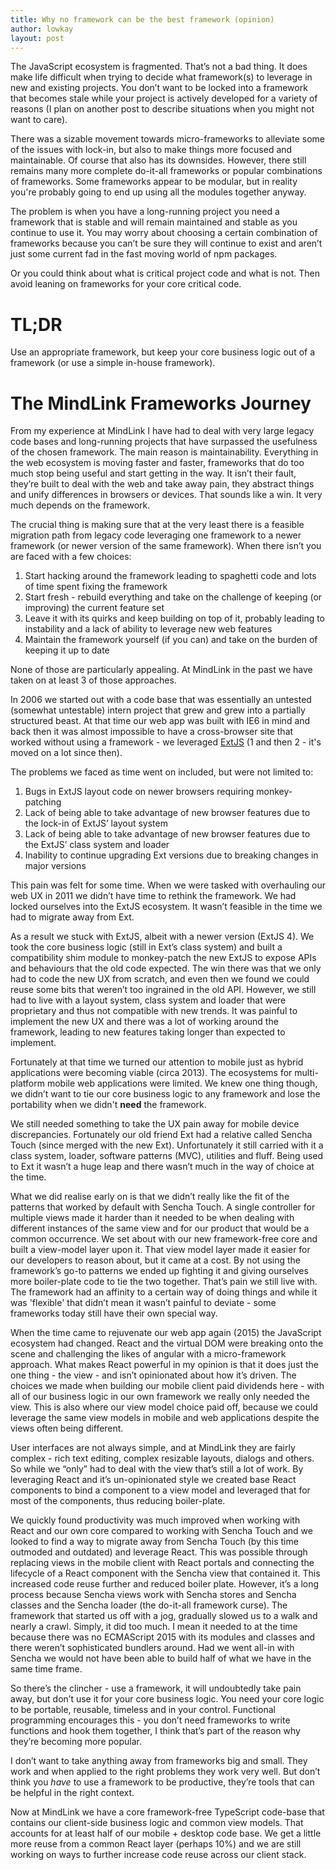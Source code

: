 ```yaml
---
title: Why no framework can be the best framework (opinion)
author: lowkay
layout: post
---
```


The JavaScript ecosystem is fragmented. That’s not a bad thing. It does make life difficult when trying to decide what framework(s) to leverage in new and existing projects. You don’t want to be locked into a framework that becomes stale while your project is actively developed for a variety of reasons (I plan on another post to describe situations when you might not want to care).

There was a sizable movement towards micro-frameworks to alleviate some of the issues with lock-in, but also to make things more focused and maintainable. Of course that also has its downsides. However, there still remains many more complete do-it-all frameworks or popular combinations of frameworks. Some frameworks appear to be modular, but in reality you're probably going to end up using all the modules together anyway.

The problem is when you have a long-running project you need a framework that is stable and will remain maintained and stable as you continue to use it. You may worry about choosing a certain combination of frameworks because you can’t be sure they will continue to exist and aren’t just some current fad in the fast moving world of npm packages.

Or you could think about what is critical project code and what is not. Then avoid leaning on frameworks for your core critical code.

# TL;DR

Use an appropriate framework, but keep your core business logic out of a framework (or use a simple in-house framework).

<!--more-->

# The MindLink Frameworks Journey

From my experience at MindLink I have had to deal with very large legacy code bases and long-running projects that have surpassed the usefulness of the chosen framework. The main reason is maintainability. Everything in the web ecosystem is moving faster and faster, frameworks that do too much stop being useful and start getting in the way. It isn’t their fault, they’re built to deal with the web and take away pain, they abstract things and unify differences in browsers or devices. That sounds like a win. It very much depends on the framework.

The crucial thing is making sure that at the very least there is a feasible migration path from legacy code leveraging one framework to a newer framework (or newer version of the same framework). When there isn’t you are faced with a few choices:

1. Start hacking around the framework leading to spaghetti code and lots of time spent fixing the framework
2. Start fresh - rebuild everything and take on the challenge of keeping (or improving) the current feature set
3. Leave it with its quirks and keep building on top of it, probably leading to instability and a lack of ability to leverage new web features
4. Maintain the framework yourself (if you can) and take on the burden of keeping it up to date

None of those are particularly appealing. At MindLink in the past we have taken on at least 3 of those approaches.

In 2006 we started out with a code base that was essentially an untested (somewhat untestable) intern project that grew and grew into a partially structured beast. At that time our web app was built with IE6 in mind and back then it was almost impossible to have a cross-browser site that worked without using a framework - we leveraged [ExtJS](https://www.sencha.com/products/extjs/#overview) (1 and then 2 - it's moved on a lot since then).

The problems we faced as time went on included, but were not limited to:

1. Bugs in ExtJS layout code on newer browsers requiring monkey-patching
2. Lack of being able to take advantage of new browser features due to the lock-in of ExtJS’ layout system
3. Lack of being able to take advantage of new browser features due to the ExtJS’ class system and loader
4. Inability to continue upgrading Ext versions due to breaking changes in major versions

This pain was felt for some time. When we were tasked with overhauling our web UX in 2011 we didn’t have time to rethink the framework. We had locked ourselves into the ExtJS ecosystem. It wasn’t feasible in the time we had to migrate away from Ext.

As a result we stuck with ExtJS, albeit with a newer version (ExtJS 4). We took the core business logic (still in Ext’s class system) and built a compatibility shim module to monkey-patch the new ExtJS to expose APIs and behaviours that the old code expected. The win there was that we only had to code the new UX from scratch, and even then we found we could reuse some bits that weren’t too ingrained in the old API. However, we still had to live with a layout system, class system and loader that were proprietary and thus not compatible with new trends. It was painful to implement the new UX and there was a lot of working around the framework, leading to new features taking longer than expected to implement.

Fortunately at that time we turned our attention to mobile just as hybrid applications were becoming viable (circa 2013). The ecosystems for multi-platform mobile web applications were limited. We knew one thing though, we didn’t want to tie our core business logic to any framework and lose the portability when we didn't **need** the framework.

We still needed something to take the UX pain away for mobile device discrepancies. Fortunately our old friend Ext had a relative called Sencha Touch (since merged with the new Ext). Unfortunately it still carried with it a class system, loader, software patterns (MVC), utilities and fluff. Being used to Ext it wasn’t a huge leap and there wasn’t much in the way of choice at the time.

What we did realise early on is that we didn’t really like the fit of the patterns that worked by default with Sencha Touch. A single controller for multiple views made it harder than it needed to be when dealing with different instances of the same view and for our product that would be a common occurrence. We set about with our new framework-free core and built a view-model layer upon it. That view model layer made it easier for our developers to reason about, but it came at a cost. By not using the framework’s go-to patterns we ended up fighting it and giving ourselves more boiler-plate code to tie the two together. That’s pain we still live with. The framework had an affinity to a certain way of doing things and while it was 'flexible' that didn’t mean it wasn’t painful to deviate - some frameworks today still have their own special way.

When the time came to rejuvenate our web app again (2015) the JavaScript ecosystem had changed. React and the virtual DOM were breaking onto the scene and challenging the likes of angular with a micro-framework approach. What makes React powerful in my opinion is that it does just the one thing - the view - and isn’t opinionated about how it’s driven. The choices we made when building our mobile client paid dividends here - with all of our business logic in our own framework we really only needed the view. This is also where our view model choice paid off, because we could leverage the same view models in mobile and web applications despite the views often being different.

User interfaces are not always simple, and at MindLink they are fairly complex - rich text editing, complex resizable layouts, dialogs and others. So while we “only” had to deal with the view that’s still a lot of work. By leveraging React and it’s un-opinionated style we created base React components to bind a component to a view model and leveraged that for most of the components, thus reducing boiler-plate.

We quickly found productivity was much improved when working with React and our own core compared to working with Sencha Touch and we looked to find a way to migrate away from Sencha Touch (by this time outmoded and outdated) and leverage React. This was possible through replacing views in the mobile client with React portals and connecting the lifecycle of a React component with the Sencha view that contained it. This increased code reuse further and reduced boiler plate. However, it’s a long process because Sencha views work with Sencha stores and Sencha classes and the Sencha loader (the do-it-all framework curse). The framework that started us off with a jog, gradually slowed us to a walk and nearly a crawl. Simply, it did too much. I mean it needed to at the time because there was no ECMAScript 2015 with its modules and classes and there weren’t sophisticated bundlers around. Had we went all-in with Sencha we would not have been able to build half of what we have in the same time frame.

So there’s the clincher - use a framework, it will undoubtedly take pain away, but don’t use it for your core business logic. You need your core logic to be portable, reusable, timeless and in your control. Functional programming encourages this - you don’t need frameworks to write functions and hook them together, I think that’s part of the reason why they’re becoming more popular.

I don’t want to take anything away from frameworks big and small. They work and when applied to the right problems they work very well. But don’t think you *have* to use a framework to be productive, they’re tools that can be helpful in the right context.

Now at MindLink we have a core framework-free TypeScript code-base that contains our client-side business logic and common view models. That accounts for at least half of our mobile + desktop code base. We get a little more reuse from a common React layer (perhaps 10%) and we are still working on ways to further increase code reuse across our client stack.